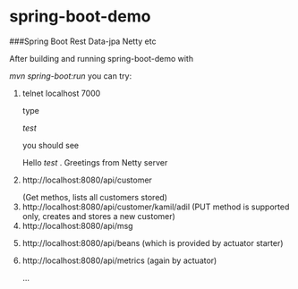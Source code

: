 # spring-boot-demo
###Spring Boot Rest Data-jpa Netty etc 

After building and running spring-boot-demo with</p> *mvn spring-boot:run*
you can try:</p>
1. telnet localhost 7000</p>
type</p>
*test*</p>
you should see</p> Hello *test* . Greetings from Netty server</p>
2. http://localhost:8080/api/customer</p> (Get methos, lists all customers stored)
3. http://localhost:8080/api/customer/kamil/adil (PUT method is supported only, creates and stores a new customer)
4. http://localhost:8080/api/msg</p>
5. http://localhost:8080/api/beans (which is provided by actuator starter)</p>
6. http://localhost:8080/api/metrics (again by actuator)</p>
...

